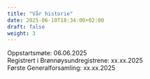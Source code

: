 ```yaml
---
title: "Vår historie"
date: 2025-06-10T18:34:00+02:00
draft: false
weight: 3
---
```



Oppstartsmøte: 06.06.2025\
Registrert i Brønnøysundregistrene: xx.xx.2025\
Første Generalforsamling: xx.xx.2025